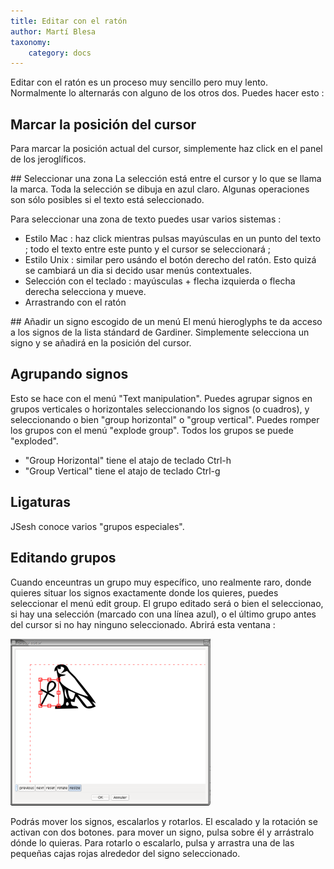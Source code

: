 ```yaml
---
title: Editar con el ratón
author: Martí Blesa
taxonomy:
    category: docs
---
```


Editar con el ratón es un proceso muy sencillo pero muy lento. Normalmente
lo alternarás con alguno de los otros dos. Puedes hacer esto :

## Marcar la posición del cursor

Para marcar la posición actual del cursor, simplemente haz click en el panel
de los jeroglíficos.

## Seleccionar una zona
La selección está entre el cursor y lo que se llama la marca. Toda la
selección se dibuja en azul claro. Algunas operaciones son sólo posibles
si el texto está seleccionado.

Para seleccionar una zona de texto puedes usar varios sistemas :

- Estilo Mac : haz click mientras pulsas mayúsculas en un punto del texto ; todo el texto entre este punto y el cursor se seleccionará ;
- Estilo Unix : similar pero usándo el botón derecho del ratón. Esto quizá se cambiará un dia si decido usar menús contextuales.
- Selección con el teclado : mayúsculas + flecha izquierda o flecha derecha selecciona y mueve.
- Arrastrando con el ratón

## Añadir un signo escogido de un menú
El menú hieroglyphs te da acceso a los signos de la lista
stándard de Gardiner. Simplemente selecciona un signo y se añadirá en la
posición del cursor.

## Agrupando signos
Esto se hace con el menú "Text manipulation". Puedes agrupar signos en
grupos verticales o horizontales seleccionando los signos (o cuadros), y
seleccionando o bien "group horizontal" o "group
vertical". Puedes romper los grupos con el menú "explode group". Todos los
grupos se puede "exploded".

- "Group Horizontal" tiene el atajo de teclado Ctrl-h
- "Group Vertical" tiene el atajo de teclado Ctrl-g

## Ligaturas
JSesh conoce varios "grupos especiales".

## Editando grupos
Cuando enceuntras un grupo muy específico, uno realmente raro, donde quieres
situar los signos exactamente donde los quieres, puedes seleccionar el menú
edit group. El grupo editado será o bien el seleccionao, si hay
una selección (marcado con una línea azul), o el último grupo antes del
cursor si no hay ninguno seleccionado.
Abrirá esta ventana :

![](./groupEditor.png?classes=caption "El editor de grupos")

Podrás mover los signos, escalarlos y rotarlos. El escalado y la rotación
se activan con dos botones. para mover un signo, pulsa sobre él y arrástralo
dónde lo quieras. Para rotarlo o escalarlo, pulsa y arrastra una de las
pequeñas cajas rojas alrededor del signo seleccionado.
